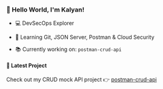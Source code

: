 ### 👋 Hello World, I'm Kalyan!

- 💻 DevSecOps Explorer
- 🔐 Learning Git, JSON Server, Postman & Cloud Security

- 📚 Currently working on: `postman-crud-api`

#### 🚀 Latest Project
Check out my CRUD mock API project 👉 [postman-crud-api](https://github.com/oneanonlykalyan/postman-crud-api)

